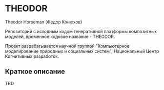 # THEODOR
Theodor Horseman (Федор Конюхов)

Репозиторий с исходным кодом генеративной платформы композитных моделей,
временное кодовое название - THEODOR. 

Проект разрабатывается научной группой
"Компьютерное моделирование природных и социальных систем", Национальный Центр
Когнитивных разработок.

## Краткое описание
TBD

